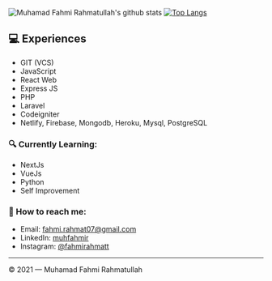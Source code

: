 ![Muhamad Fahmi Rahmatullah's github stats](https://github-readme-stats.vercel.app/api?username=muhfahmir&show_icons=true&theme=radical&count_private=true)
[![Top Langs](https://github-readme-stats.vercel.app/api/top-langs/?username=muhfahmir&show_icons=true&theme=outrun&count_private=true)](https://github.com/muhfahmir/readme)

## 💻 Experiences
- GIT (VCS)
- JavaScript 
- React Web
- Express JS
- PHP
- Laravel
- Codeigniter
- Netlify, Firebase, Mongodb, Heroku, Mysql, PostgreSQL

### 🔍 Currently Learning:
- NextJs
- VueJs
- Python
- Self Improvement

### 🚀 How to reach me:
- Email: [fahmi.rahmat07@gmail.com](fahmi.rahmat07@gmail.com)
- LinkedIn: [muhfahmir](https://www.linkedin.com/in/muhamad-fahmi-rahmatullah-4465b31a4/)
- Instagram: [@fahmirahmatt](https://www.instagram.com/fahmirahmatt/)

---

© 2021 — Muhamad Fahmi Rahmatullah

<!--
**muhfahmir/muhfahmir** is a ✨ _special_ ✨ repository because its `README.md` (this file) appears on your GitHub profile.

Here are some ideas to get you started:

- 🔭 I’m currently working on ...
- 🌱 I’m currently learning ...
- 👯 I’m looking to collaborate on ...
- 🤔 I’m looking for help with ...
- 💬 Ask me about ...
- 📫 How to reach me: ...
- 😄 Pronouns: ...
- ⚡ Fun fact: ...
-->
